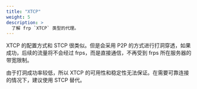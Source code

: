 ```yaml
---
title: "XTCP"
weight: 5
description: >
  了解 frp `XTCP` 类型的代理。
---
```


XTCP 的配置方式和 STCP 很类似。但是会采用 P2P 的方式进行打洞穿透，如果成功，后续的流量将不会经过 frps，而是直接通信，不再受到 frps 所在服务器的带宽限制。

由于打洞成功率较低，所以 XTCP 的可用性和稳定性无法保证。在需要可靠连接的情况下，建议使用 STCP 替代。
